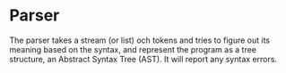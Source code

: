 Parser
==

The parser takes a stream (or list) och tokens and tries to figure out its meaning based on the syntax, and represent the program as a tree structure, an Abstract Syntax Tree (AST). It will report any syntax errors.